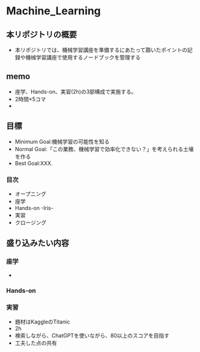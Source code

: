 # Machine_Learning
## 本リポジトリの概要
- 本リポジトリでは、機械学習講座を準備するにあたって躓いたポイントの記録や機械学習講座で使用するノードブックを管理する
## memo
- 座学、Hands-on、実習(2h)の3部構成で実施する。
- 2時間×5コマ
- 
## 目標
- Minimum Goal:機械学習の可能性を知る
- Normal Goal:「この業務、機械学習で効率化できない？」を考えられる土壌を作る
- Best Goal:XXX.
### 目次
- オープニング
- 座学
- Hands-on -Iris-
- 実習
- クロージング
## 盛り込みたい内容
### 座学
- 
### Hands-on
### 実習
- 題材はKaggleのTitanic
- 2h
- 検索しながら、ChatGPTを使いながら、80以上のスコアを目指す
- 工夫した点の共有
